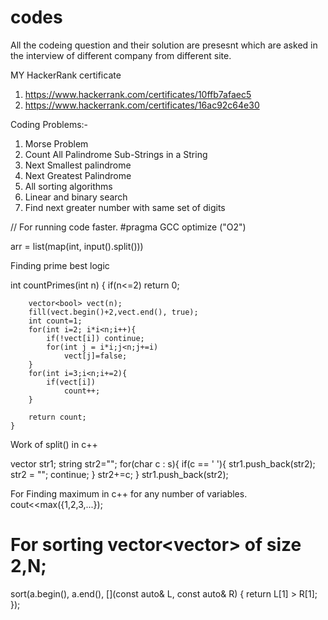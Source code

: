 # codes
All the codeing question and their solution are presesnt which are asked in the interview of different company from different site.

MY HackerRank certificate
1. https://www.hackerrank.com/certificates/10ffb7afaec5
2. https://www.hackerrank.com/certificates/16ac92c64e30

Coding Problems:-
1. Morse Problem
2. Count All Palindrome Sub-Strings in a String
3. Next Smallest palindrome
4. Next Greatest Palindrome
5. All sorting algorithms
6. Linear and binary search
7. Find next greater number with same set of digits

// For running code faster.
#pragma GCC optimize ("O2")


arr = list(map(int, input().split()))


Finding prime best logic

 int countPrimes(int n) {
        if(n<=2)
            return 0;
        
        vector<bool> vect(n);
        fill(vect.begin()+2,vect.end(), true);
        int count=1;
        for(int i=2; i*i<n;i++){
            if(!vect[i]) continue;
            for(int j = i*i;j<n;j+=i)
                vect[j]=false;
        }
        for(int i=3;i<n;i+=2){
            if(vect[i])
                count++;
        }
        
        return count;
    }


Work of split() in c++

vector<string> str1;
        string str2="";
        for(char c : s){
            if(c == ' '){
                str1.push_back(str2);
                str2 = "";
                continue;
            }
            str2+=c;
        }
        str1.push_back(str2);
 
 
 For Finding maximum in c++ for any number of variables.
 cout<<max({1,2,3,...});


# For sorting vector<vector<int>> of size 2,N;
 sort(a.begin(), a.end(),
             [](const auto& L, const auto& R) {
                 return L[1] > R[1];
             });
